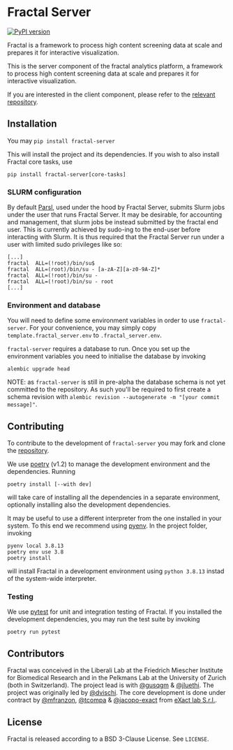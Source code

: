 # Fractal Server

[![PyPI version](https://badge.fury.io/py/fractal-server.svg)](https://badge.fury.io/py/fractal-server)

Fractal is a framework to process high content screening data at scale and prepares it for interactive visualization.

This is the server component of the fractal analytics platform, a framework to
process high content screening data at scale and prepares it for interactive
visualization.

If you are interested in the client component, please refer to the [relevant
repository](https://github.com/fractal-analytics-platform/fractal).

## Installation

You may
`pip install fractal-server`

This will install the project and its dependencies. If you wish to also install
Fractal core tasks, use
```
pip install fractal-server[core-tasks]
```

### SLURM configuration

By default [Parsl](http://parsl-project.org/), used under the hood by Fractal
Server, submits Slurm jobs under the user that runs Fractal Server.
It may be desirable, for accounting and management, that slurm jobs be instead
submitted by the fractal end user. This is currently achieved by sudo-ing to
the end-user before interacting with Slurm. It is thus required that the
Fractal Server run under a user with limited sudo privileges like so:

```# /etc/sudoers
[...]
fractal  ALL=(!root)/bin/su$
fractal  ALL=(root)/bin/su - [a-zA-Z][a-z0-9A-Z]*
fractal  ALL=(!root)/bin/su -
fractal  ALL=(!root)/bin/su - root
[...]
```

### Environment and database

You will need to define some environment variables in order to use
`fractal-server`. For your convenience, you may simply copy
`template.fractal_server.env` to `.fractal_server.env`.

`fractal-server` requires a database to run. Once you set up the environment
variables you need to initialise the database by invoking

```
alembic upgrade head
```

NOTE: as `fractal-server` is still in pre-alpha the database schema is not yet
committed to the repository. As such you'll be required to first create a
schema revision with `alembic revision --autogenerate -m "[your commit
message]"`.

## Contributing

To contribute to the development of `fractal-server` you may fork and clone the
[repository](https://github.com/fractal-analytics-platform/fractal-server).

We use [poetry](https://python-poetry.org/docs/) (v1.2) to manage the
development environment and the dependencies. Running

```
poetry install [--with dev]
```

will take care of installing all the dependencies in a separate environment,
optionally installing also the development dependencies.

It may be useful to use a different interpreter from the one installed in your
system. To this end we recommend using
[pyenv](https://github.com/pyenv/pyenv). In the project folder, invoking

```
pyenv local 3.8.13
poetry env use 3.8
poetry install
```

will install Fractal in a development environment using `python 3.8.13` instad
of the system-wide interpreter.

### Testing

We use [pytest](https://docs.pytest.org/en/7.1.x/) for unit and integration
testing of Fractal. If you installed the development dependencies, you may run
the test suite by invoking

```
poetry run pytest
```

## Contributors

Fractal was conceived in the Liberali Lab at the Friedrich Miescher Institute
for Biomedical Research and in the Pelkmans Lab at the University of Zurich
(both in Switzerland). The project lead is with
[@gusqgm](https://github.com/gusqgm) & [@jluethi](https://github.com/jluethi).
The project was originally led by [@dvischi](https://github.com/dvischi).
The core development is done under contract by
[@mfranzon](https://github.com/mfranzon), [@tcompa](https://github.com/tcompa)
& [@jacopo-exact](https://github.com/jacopo-exact) from [eXact lab
S.r.l.](https://exact-lab.it).

## License

Fractal is released according to a BSD 3-Clause License. See `LICENSE`.
